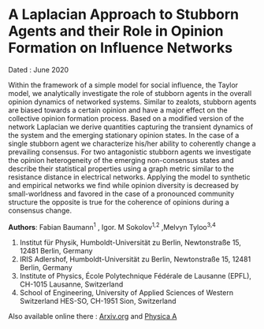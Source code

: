 # A Laplacian Approach to Stubborn Agents and their Role in Opinion Formation on Influence Networks 

Dated : June 2020 

Within the framework of a simple model for social influence, the Taylor model, we analytically investigate the role of stubborn agents in the overall opinion dynamics of networked systems. Similar to zealots, stubborn agents are biased towards a certain opinion and have a major effect on the collective opinion formation process. Based on a modified version of the network Laplacian we derive quantities capturing the transient dynamics of the system and the emerging stationary opinion states. In the case of a single stubborn agent we characterize his/her ability to coherently change a prevailing consensus. For two antagonistic stubborn agents we investigate the opinion heterogeneity of the emerging non-consensus states and describe their statistical properties using a graph metric similar to the resistance distance in electrical networks. Applying the model to synthetic and empirical networks we find while opinion diversity is decreased by small-worldness and favored in the case of a pronounced community structure the opposite is true for the coherence of opinions during a consensus change.

**Authors**: Fabian Baumann<sup>1</sup> , Igor. M Sokolov<sup>1,2</sup> ,Melvyn Tyloo<sup>3,4</sup> 

1) Institut für Physik, Humboldt-Universität zu Berlin, Newtonstraße 15, 12481 Berlin, Germany
2) IRIS Adlershof, Humboldt-Universität zu Berlin, Newtonstraße 15, 12481 Berlin, Germany
3) Institute of Physics, École Polytechnique Fédérale de Lausanne (EPFL), CH-1015 Lausanne, Switzerland
4) School of Engineering, University of Applied Sciences of Western Switzerland HES-SO, CH-1951 Sion, Switzerland

Also available online there : [Arxiv.org](https://arxiv.org/abs/1910.01897) and [Physica A](https://www.sciencedirect.com/science/article/pii/S0378437120304507?via%3Dihub)



<!-- keywords: network_robustness, Opinion dynamics, Network, consensus, taylor-->

<!-- link: -->
